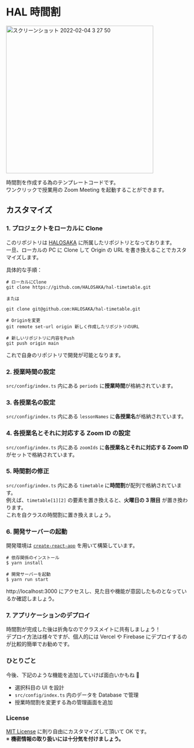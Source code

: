 # HAL 時間割

<img width="400" alt="スクリーンショット 2022-02-04 3 27 50" src="https://user-images.githubusercontent.com/50824354/152405807-20aae45e-cc7f-4f88-80af-b0f5cc072f8a.png">

時間割を作成する為のテンプレートコードです。<br>
ワンクリックで授業用の Zoom Meeting を起動することができます。

## カスタマイズ

### 1. プロジェクトをローカルに Clone

このリポジトリは [HALOSAKA](https://github.com/HALOSAKA) に所属したリポジトリとなっております。<br>
一旦、ローカルの PC に Clone して Origin の URL を書き換えることでカスタマイズします。

具体的な手順：

```
# ローカルにClone
git clone https://github.com/HALOSAKA/hal-timetable.git

または

git clone git@github.com:HALOSAKA/hal-timetable.git

# Originを変更
git remote set-url origin 新しく作成したリポジトリのURL

# 新しいリポジトリに内容をPush
git push origin main
```

これで自身のリポジトリで開発が可能となります。

### 2. 授業時間の設定

`src/config/index.ts` 内にある `periods` に**授業時間**が格納されています。

### 3. 各授業名の設定

`src/config/index.ts` 内にある `lessonNames` に**各授業名**が格納されています。

### 4. 各授業名とそれに対応する Zoom ID の設定

`src/config/index.ts` 内にある `zoomIds` に**各授業名とそれに対応する Zoom ID** がセットで格納されています。

### 5. 時間割の修正

`src/config/index.ts` 内にある `timetable` に**時間割**が配列で格納されています。<br>
例えば、`timetable[1][2]` の要素を置き換えると、**火曜日の 3 限目** が置き換わります。<br>
これを自クラスの時間割に置き換えましょう。

### 6. 開発サーバーの起動

開発環境は [`create-react-app`](https://github.com/facebook/create-react-app) を用いて構築しています。<br>

```
# 依存関係のインストール
$ yarn install

# 開発サーバーを起動
$ yarn run start
```

http://localhost:3000 にアクセスし、見た目や機能が意図したものとなっているか確認しましょう。

### 7. アプリケーションのデプロイ

時間割が完成した後は折角なのでクラスメイトに共有しましょう！<br>
デプロイ方法は様々ですが、個人的には Vercel や Firebase にデプロイするのが比較的簡単でお勧めです。

### ひとりごと

今後、下記のような機能を追加していけば面白いかもね 👀

- 選択科目の UI を設計
- `src/config/index.ts` 内のデータを Database で管理
- 授業時間割を変更する為の管理画面を追加

### License

[MIT License](https://licenses.opensource.jp/MIT/MIT.html) に則り自由にカスタマイズして頂いて OK です。<br>
※ **機密情報の取り扱いには十分気を付けましょう。**
